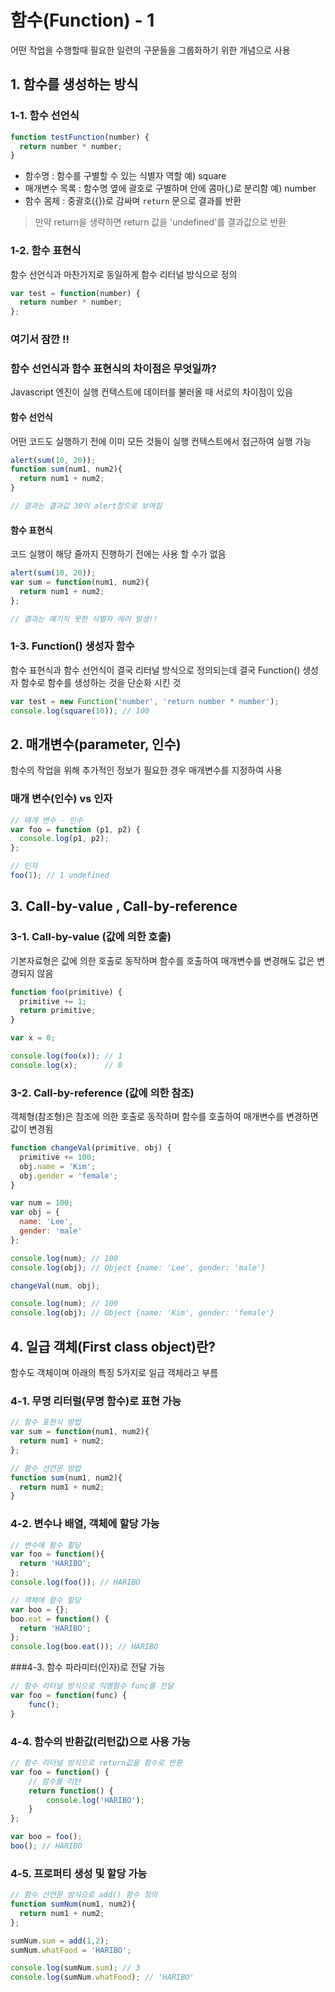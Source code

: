 # 함수(Function) - 1

어떤 작업을 수행할때 필요한 일련의 구문들을 그룹화하기 위한 개념으로 사용

## 1. 함수를 생성하는 방식

### 1-1. 함수 선언식

```javascript
function testFunction(number) {
  return number * number;
}
```

- 함수명 :  함수를 구별할 수 있는 식별자 역할 예) square
- 매개변수 목록 : 함수명 옆에 괄호로 구별하며 안에 콤마(,)로 분리함 예) number
- 함수 몸체 : 중괄호({})로 감싸며 `return` 문으로 결과를 반환

> 만약 return을 생략하면 return 값을 'undefined'를 결과값으로 반환

### 1-2. 함수 표현식

함수 선언식과 마찬가지로 동일하게 함수 리터널 방식으로 정의

```javascript
var test = function(number) {
  return number * number;
};
```

### 여기서 잠깐 !!

### 함수 선언식과 함수 표현식의 차이점은 무엇일까?

Javascript 엔진이 실행 컨텍스트에 데이터를 불러올 때 서로의 차이점이 있음

#### 함수 선언식

어떤 코드도 실행하기 전에 이미 모든 것들이 실행 컨텍스트에서 접근하여 실행 가능

```javascript
alert(sum(10, 20));
function sum(num1, num2){
  return num1 + num2;
}

// 결과는 결과값 30이 alert창으로 보여짐 
```

#### 함수 표현식

코드 실행이  해당 줄까지 진행하기 전에는 사용 할 수가 없음

```javascript
alert(sum(10, 20));
var sum = function(num1, num2){
  return num1 + num2;
};

// 결과는 예기치 못한 식별자 에러 발생!!
```

### 1-3. Function() 생성자 함수

함수 표현식과 함수 선언식이 결국 리터널 방식으로 정의되는데 결국 Function() 생성자 함수로 함수를 생성하는 것을 단순화 시킨 것

```javascript
var test = new Function('number', 'return number * number');
console.log(square(10)); // 100
```



## 2. 매개변수(parameter, 인수)

함수의 작업을 위해 추가적인 정보가 필요한 경우 매개변수를 지정하여 사용

### 매개 변수(인수) vs 인자

```javascript
// 매개 변수 - 인수
var foo = function (p1, p2) {
  console.log(p1, p2);
};

// 인자
foo(1); // 1 undefined
```



## 3. Call-by-value , Call-by-reference

### 3-1. Call-by-value (값에 의한 호출)

기본자료형은 값에 의한 호출로 동작하며 함수를 호출하여 매개변수를 변경해도 값은 변경되지 않음

```javascript
function foo(primitive) {
  primitive += 1;
  return primitive;
}

var x = 0;

console.log(foo(x)); // 1
console.log(x);      // 0
```

### 3-2. Call-by-reference (값에 의한 참조)

객체형(참조형)은 참조에 의한 호출로 동작하며 함수를 호출하여 매개변수를 변경하면 값이 변경됨

```javascript
function changeVal(primitive, obj) {
  primitive += 100;
  obj.name = 'Kim';
  obj.gender = 'female';
}

var num = 100;
var obj = {
  name: 'Lee',
  gender: 'male'
};

console.log(num); // 100
console.log(obj); // Object {name: 'Lee', gender: 'male'}

changeVal(num, obj);

console.log(num); // 100
console.log(obj); // Object {name: 'Kim', gender: 'female'}
```



## 4. 일급 객체(First class object)란?

함수도 객체이며 아래의 특징 5가지로 일급 객체라고 부름 

### 4-1. 무명 리터럴(무명 함수)로 표현 가능

```javascript
// 함수 표현식 방법
var sum = function(num1, num2){
  return num1 + num2;
};

// 함수 선언문 방법
function sum(num1, num2){
  return num1 + num2;
}
```

### 4-2. 변수나 배열, 객체에 할당 가능

```javascript
// 변수에 함수 할당
var foo = function(){ 
  return 'HARIBO'; 
};
console.log(foo()); // HARIBO

// 객체에 함수 할당
var boo = {};
boo.eat = function() {
  return 'HARIBO'; 
};
console.log(boo.eat()); // HARIBO
```

###4-3. 함수 파라미터(인자)로 전달 가능

```javascript
// 함수 리터널 방식으로 익명함수 func를 전달
var foo = function(func) {
    func();
}
```

### 4-4. 함수의 반환값(리턴값)으로 사용 가능

```javascript
// 함수 리터널 방식으로 return값을 함수로 반환
var foo = function() {
    // 함수를 리턴
    return function() {
        console.log('HARIBO');
    }
};

var boo = foo();
boo(); // HARIBO
```

### 4-5. 프로퍼티 생성 및 할당 가능

```javascript
// 함수 선언문 방식으로 add() 함수 정의
function sumNum(num1, num2){
  return num1 + num2;
};

sumNum.sum = add(1,2);
sumNum.whatFood = 'HARIBO';

console.log(sumNum.sum); // 3
console.log(sumNum.whatFood); // 'HARIBO'
```
